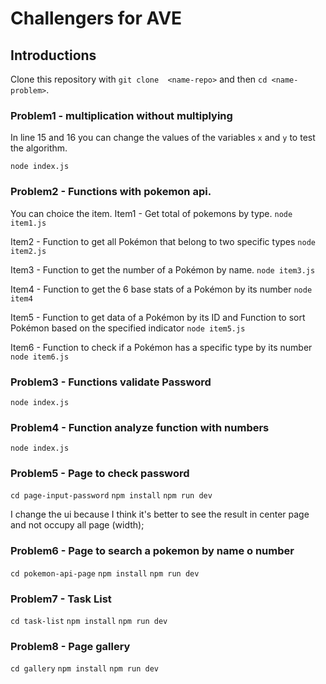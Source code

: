 # Challengers for AVE 

## Introductions


Clone this repository with `git clone  <name-repo>` and then `cd <name-problem>`.


### Problem1 - multiplication without multiplying

In line 15 and 16 you can change the values of the variables `x` and `y` to test the algorithm.

`node index.js`

### Problem2 - Functions with pokemon api.
    
You can choice the item.
Item1 - Get total of pokemons by type.
`node item1.js`

Item2 - Function to get all Pokémon that belong to two specific types
`node item2.js`

Item3 - Function to get the number of a Pokémon by name.
`node item3.js`

Item4 - Function to get the 6 base stats of a Pokémon by its number
`node item4`

Item5 - Function to get data of a Pokémon by its ID and Function to sort Pokémon based on the specified indicator 
`node item5.js`

Item6 - Function to check if a Pokémon has a specific type by its number
`node item6.js`

### Problem3 - Functions validate Password

`node index.js`

### Problem4 - Function analyze function with numbers

`node index.js`

### Problem5 - Page to check password

`cd page-input-password`
`npm install`
`npm run dev`


I change the ui because I think it's better to see the result in center page and not occupy all page (width);

### Problem6 - Page to search a pokemon by name o number

`cd pokemon-api-page`
`npm install`
`npm run dev`

### Problem7 - Task List

`cd task-list`
`npm install`
`npm run dev`

### Problem8 - Page gallery

`cd gallery`
`npm install`
`npm run dev`
